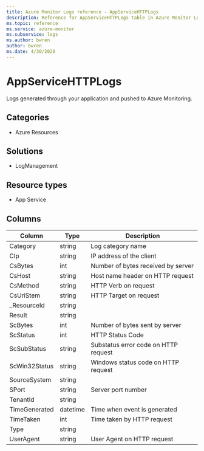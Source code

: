 ```yaml
---
title: Azure Monitor Logs reference - AppServiceHTTPLogs
description: Reference for AppServiceHTTPLogs table in Azure Monitor Logs.
ms.topic: reference
ms.service: azure-monitor
ms.subservice: logs
ms.author: bwren
author: bwren
ms.date: 4/30/2020
---
```


# AppServiceHTTPLogs

 Logs generated through your application and pushed to Azure Monitoring.

## Categories

- Azure Resources
## Solutions

- LogManagement
## Resource types

- App Service




## Columns

|Column|Type|Description|
|---|---|---|
|Category|string|Log category name|
|CIp|string|IP address of the client|
|CsBytes|int|Number of bytes received by server|
|CsHost|string|Host name header on HTTP request|
|CsMethod|string|HTTP Verb on request|
|CsUriStem|string|HTTP Target on request|
|_ResourceId|string||
|Result|string||
|ScBytes|int|Number of bytes sent by server|
|ScStatus|int|HTTP Status Code|
|ScSubStatus|string|Substatus error code on HTTP request|
|ScWin32Status|string|Windows status code on HTTP request|
|SourceSystem|string||
|SPort|string|Server port number|
|TenantId|string||
|TimeGenerated|datetime|Time when event is generated|
|TimeTaken|int|Time taken by HTTP request|
|Type|string||
|UserAgent|string|User Agent on HTTP request|
